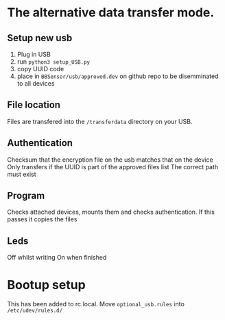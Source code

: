 # The alternative data transfer mode. 

## Setup new usb 
1. Plug in USB
2. run `python3 setup_USB.py`
3. copy UUID code
4. place in `BBSensor/usb/approved.dev` on github repo to be disemminated to all devices

## File location 
Files are transfered into the `/transferdata` directory on your USB. 

## Authentication
Checksum that the encryption file on the usb matches that on the device
Only transfers if the UUID is part of the approved files list
The correct path must exist

## Program
Checks attached devices, 
mounts them and checks authentication. 
If this passes it copies the files 

## Leds
Off whilst writing
On when finished



# Bootup setup
This has been added to rc.local.
Move `optional_usb.rules` into `/etc/udev/rules.d/`




